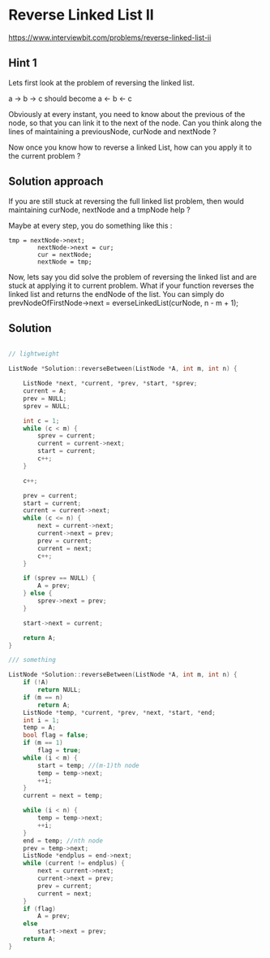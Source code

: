 # Reverse Linked List II

https://www.interviewbit.com/problems/reverse-linked-list-ii



## Hint 1

Lets first look at the problem of reversing the linked list.

a -> b -> c should become
a <- b <- c

Obviously at every instant, you need to know about the previous of the node,
so that you can link it to the next of the node. 
Can you think along the lines of maintaining a previousNode, curNode and nextNode ?

Now once you know how to reverse a linked List, how can you apply it to the current problem ?

## Solution approach

If you are still stuck at reversing the full linked list problem, 
then would maintaining curNode, nextNode and a tmpNode help ?

Maybe at every step, you do something like this :

    tmp = nextNode->next;
            nextNode->next = cur;
            cur = nextNode;
            nextNode = tmp;

Now, lets say you did solve the problem of reversing the linked list and are stuck at applying it to current problem. 
What if your function reverses the linked list and returns the endNode of the list. 
You can simply do 
prevNodeOfFirstNode->next = everseLinkedList(curNode, n - m + 1);

## Solution

```cpp

// lightweight

ListNode *Solution::reverseBetween(ListNode *A, int m, int n) {

    ListNode *next, *current, *prev, *start, *sprev;
    current = A;
    prev = NULL;
    sprev = NULL;

    int c = 1;
    while (c < m) {
        sprev = current;
        current = current->next;
        start = current;
        c++;
    }

    c++;

    prev = current;
    start = current;
    current = current->next;
    while (c <= n) {
        next = current->next;
        current->next = prev;
        prev = current;
        current = next;
        c++;
    }

    if (sprev == NULL) {
        A = prev;
    } else {
        sprev->next = prev;
    }

    start->next = current;

    return A;
}

/// something

ListNode *Solution::reverseBetween(ListNode *A, int m, int n) {
    if (!A)
        return NULL;
    if (m == n)
        return A;
    ListNode *temp, *current, *prev, *next, *start, *end;
    int i = 1;
    temp = A;
    bool flag = false;
    if (m == 1)
        flag = true;
    while (i < m) {
        start = temp; //(m-1)th node
        temp = temp->next;
        ++i;
    }
    current = next = temp;

    while (i < n) {
        temp = temp->next;
        ++i;
    }
    end = temp; //nth node
    prev = temp->next;
    ListNode *endplus = end->next;
    while (current != endplus) {
        next = current->next;
        current->next = prev;
        prev = current;
        current = next;
    }
    if (flag)
        A = prev;
    else
        start->next = prev;
    return A;
}
```